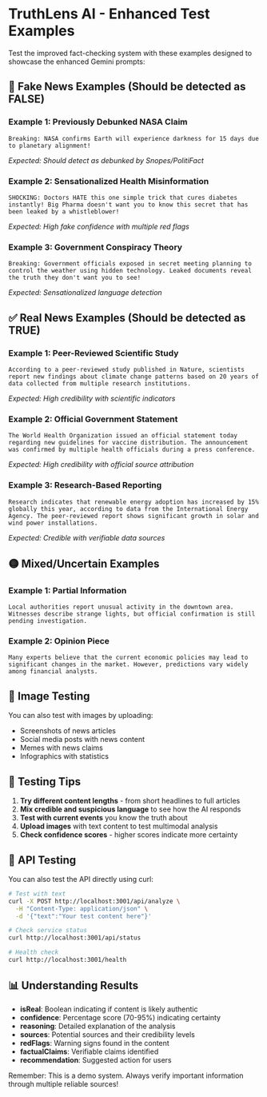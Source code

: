 # TruthLens AI - Enhanced Test Examples

Test the improved fact-checking system with these examples designed to showcase the enhanced Gemini prompts:

## 🔴 Fake News Examples (Should be detected as FALSE)

### Example 1: Previously Debunked NASA Claim
```
Breaking: NASA confirms Earth will experience darkness for 15 days due to planetary alignment!
```
*Expected: Should detect as debunked by Snopes/PolitiFact*

### Example 2: Sensationalized Health Misinformation
```
SHOCKING: Doctors HATE this one simple trick that cures diabetes instantly! Big Pharma doesn't want you to know this secret that has been leaked by a whistleblower!
```
*Expected: High fake confidence with multiple red flags*

### Example 3: Government Conspiracy Theory
```
Breaking: Government officials exposed in secret meeting planning to control the weather using hidden technology. Leaked documents reveal the truth they don't want you to see!
```
*Expected: Sensationalized language detection*

## ✅ Real News Examples (Should be detected as TRUE)

### Example 1: Peer-Reviewed Scientific Study
```
According to a peer-reviewed study published in Nature, scientists report new findings about climate change patterns based on 20 years of data collected from multiple research institutions.
```
*Expected: High credibility with scientific indicators*

### Example 2: Official Government Statement
```
The World Health Organization issued an official statement today regarding new guidelines for vaccine distribution. The announcement was confirmed by multiple health officials during a press conference.
```
*Expected: High credibility with official source attribution*

### Example 3: Research-Based Reporting
```
Research indicates that renewable energy adoption has increased by 15% globally this year, according to data from the International Energy Agency. The peer-reviewed report shows significant growth in solar and wind power installations.
```
*Expected: Credible with verifiable data sources*

## 🟡 Mixed/Uncertain Examples

### Example 1: Partial Information
```
Local authorities report unusual activity in the downtown area. Witnesses describe strange lights, but official confirmation is still pending investigation.
```

### Example 2: Opinion Piece
```
Many experts believe that the current economic policies may lead to significant changes in the market. However, predictions vary widely among financial analysts.
```

## 📸 Image Testing

You can also test with images by uploading:
- Screenshots of news articles
- Social media posts with news content
- Memes with news claims
- Infographics with statistics

## 🎯 Testing Tips

1. **Try different content lengths** - from short headlines to full articles
2. **Mix credible and suspicious language** to see how the AI responds
3. **Test with current events** you know the truth about
4. **Upload images** with text content to test multimodal analysis
5. **Check confidence scores** - higher scores indicate more certainty

## 🔧 API Testing

You can also test the API directly using curl:

```bash
# Test with text
curl -X POST http://localhost:3001/api/analyze \
  -H "Content-Type: application/json" \
  -d '{"text":"Your test content here"}'

# Check service status
curl http://localhost:3001/api/status

# Health check
curl http://localhost:3001/health
```

## 📊 Understanding Results

- **isReal**: Boolean indicating if content is likely authentic
- **confidence**: Percentage score (70-95%) indicating certainty
- **reasoning**: Detailed explanation of the analysis
- **sources**: Potential sources and their credibility levels
- **redFlags**: Warning signs found in the content
- **factualClaims**: Verifiable claims identified
- **recommendation**: Suggested action for users

Remember: This is a demo system. Always verify important information through multiple reliable sources!
